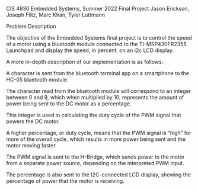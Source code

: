 CIS 4930 Embedded Systems, Summer 2022
Final Project
Jason Erickson, Joseph Flitz, Marc Khan, Tyler Luttmann





Problem Description


The objective of the Embedded Systems final project is to control the speed of a motor using a bluetooth module connected to the TI-MSP430FR2355 Launchpad and display the speed, in percent, on an i2c LCD display.

A more in-depth description of our implementation is as follows: 

A character is sent from the bluetooth terminal app on a smartphone to the HC-05 bluetooth module. 

The character read from the bluetooth module will correspond to an integer between 0 and 9, which when multiplied by 10, represents the amount of power being sent to the DC motor as a percentage. 

This integer is used in calculating the duty cycle of the PWM signal that powers the DC motor. 

A higher percentage, or duty cycle, means that the PWM signal is “high” for more of the overall cycle, which results in more power being sent and the motor moving faster. 

The PWM signal is sent to the H-Bridge, which sends power to the motor from a separate power source, depending on the interpreted PWM input. 

The percentage is also sent to the I2C-connected LCD display, showing the percentage of power that the motor is receiving.
